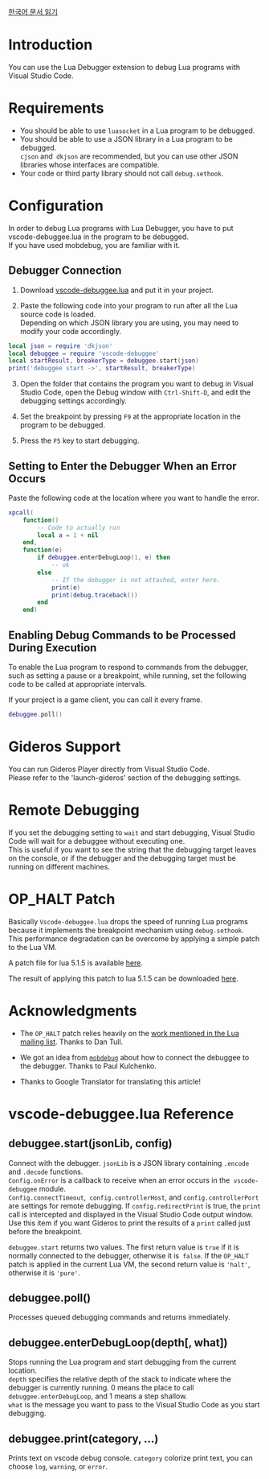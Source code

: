 [한국어 문서 읽기](https://github.com/devcat-studio/VSCodeLuaDebug/blob/master/Extension/README_ko.md)

# Introduction

You can use the Lua Debugger extension to debug Lua programs with Visual Studio Code.


# Requirements

- You should be able to use `luasocket` in a Lua program to be debugged.
- You should be able to use a JSON library in a Lua program to be debugged.  
`cjson` and` dkjson` are recommended, but you can use other JSON libraries whose interfaces are compatible.
- Your code or third party library should not call `debug.sethook`.



# Configuration

In order to debug Lua programs with Lua Debugger, you have to put vscode-debuggee.lua in the program to be debugged.  
If you have used mobdebug, you are familiar with it.



## Debugger Connection

1. Download [vscode-debuggee.lua](https://github.com/devcat-studio/VSCodeLuaDebug/blob/master/debuggee/vscode-debuggee.lua) and put it in your project.

2. Paste the following code into your program to run after all the Lua source code is loaded.  
Depending on which JSON library you are using, you may need to modify your code accordingly.

```lua
local json = require 'dkjson'
local debuggee = require 'vscode-debuggee'
local startResult, breakerType = debuggee.start(json)
print('debuggee start ->', startResult, breakerType)
```

3. Open the folder that contains the program you want to debug in Visual Studio Code,
open the Debug window with `Ctrl-Shift-D`,
and edit the debugging settings accordingly.

4. Set the breakpoint by pressing `F9` at the appropriate location in the program to be debugged.

5. Press the `F5` key to start debugging.



## Setting to Enter the Debugger When an Error Occurs

Paste the following code at the location where you want to handle the error.
```lua
xpcall(
    function()
        -- Code to actually run
        local a = 1 + nil
    end,
    function(e)
        if debuggee.enterDebugLoop(1, e) then
            -- ok
        else
            -- If the debugger is not attached, enter here.
            print(e)
            print(debug.traceback())
        end
    end)
```


## Enabling Debug Commands to be Processed During Execution

To enable the Lua program to respond to commands from the debugger, such as setting a pause or a breakpoint, while running, set the following code to be called at appropriate intervals.

If your project is a game client, you can call it every frame.
```lua
debuggee.poll()
```

# Gideros Support

You can run Gideros Player directly from Visual Studio Code.  
Please refer to the 'launch-gideros' section of the debugging settings.


# Remote Debugging

If you set the debugging setting to `wait` and start debugging, Visual Studio Code will wait for a debuggee without executing one.  
This is useful if you want to see the string that the debugging target leaves on the console, or if the debugger and the debugging target must be running on different machines.


# OP_HALT Patch

Basically `Vscode-debuggee.lua` drops the speed of running Lua programs because it implements the breakpoint mechanism using `debug.sethook`.  
This performance degradation can be overcome by applying a simple patch to the Lua VM.

A patch file for lua 5.1.5 is available [here](https://github.com/devcat-studio/lua-5.1.5-op_halt/blob/master/op_halt.patch).

The result of applying this patch to lua 5.1.5 can be downloaded [here](https://github.com/devcat-studio/lua-5.1.5-op_halt).



# Acknowledgments

- The `OP_HALT` patch relies heavily on the [work mentioned in the Lua mailing list](http://lua-users.org/lists/lua-l/2010-09/msg00989.html). Thanks to Dan Tull.

- We got an idea from [`mobdebug`](https://github.com/pkulchenko/MobDebug) about how to connect the debuggee to the debugger. Thanks to Paul Kulchenko.

- Thanks to Google Translator for translating this article!


# vscode-debuggee.lua Reference

## debuggee.start(jsonLib, config)
Connect with the debugger. `jsonLib` is a JSON library containing `.encode` and `.decode` functions.  
`Config.onError` is a callback to receive when an error occurs in the` vscode-debuggee` module.  
`Config.connectTimeout`,` config.controllerHost`, and `config.controllerPort` are settings for remote debugging.
If `config.redirectPrint` is true, the `print` call is intercepted and displayed in the Visual Studio Code output window. Use this item if you want Gideros to print the results of a `print` called just before the breakpoint.

`debuggee.start` returns two values. The first return value is `true` if it is normally connected to the debugger, otherwise it is` false`. If the `OP_HALT` patch is applied in the current Lua VM, the second return value is `'halt'`, otherwise it is `'pure'`.

## debuggee.poll()
Processes queued debugging commands and returns immediately.

## debuggee.enterDebugLoop(depth[, what])
Stops running the Lua program and start debugging from the current location.  
`depth` specifies the relative depth of the stack to indicate where the debugger is currently running. 0 means the place to call `debuggee.enterDebugLoop`, and 1 means a step shallow.  
`what` is the message you want to pass to the Visual Studio Code as you start debugging.  

## debuggee.print(category, ...)
Prints text on vscode debug console.
`category` colorize print text, you can choose `log`, `warning`, or `error`.